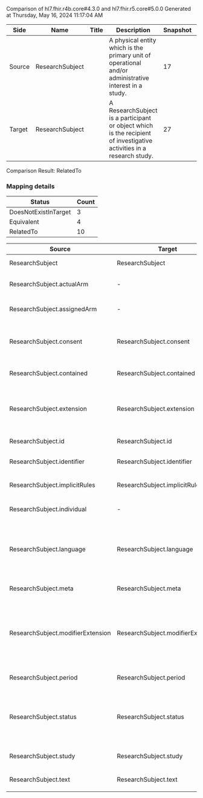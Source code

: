 Comparison of hl7.fhir.r4b.core#4.3.0 and hl7.fhir.r5.core#5.0.0
Generated at Thursday, May 16, 2024 11:17:04 AM

| Side | Name | Title | Description | Snapshot | Differential |
| --- | --- | --- | --- | --- | --- |
| Source | ResearchSubject |  | A physical entity which is the primary unit of operational and/or administrative interest in a study. | 17 | 9 |
| Target | ResearchSubject |  | A ResearchSubject is a participant or object which is the recipient of investigative activities in a research study. | 27 | 16 |


Comparison Result: RelatedTo


### Mapping details

| Status | Count |
| ------ | ----- |
DoesNotExistInTarget | 3 |
Equivalent | 4 |
RelatedTo | 10 |


| Source | Target | Status | Message |
| ------ | ------ | ------ | ------- |
| ResearchSubject | ResearchSubject | Equivalent | R4B `ResearchSubject` maps as Equivalent to R5 `ResearchSubject` |
| ResearchSubject.actualArm | - | DoesNotExistInTarget | R4B `ResearchSubject.actualArm` does not appear in the target and has no mapping for `ResearchSubject`. |
| ResearchSubject.assignedArm | - | DoesNotExistInTarget | R4B `ResearchSubject.assignedArm` does not appear in the target and has no mapping for `ResearchSubject`. |
| ResearchSubject.consent | ResearchSubject.consent | RelatedTo | R4B `ResearchSubject.consent` maps as RelatedTo to R5 `ResearchSubject.consent` - consent changed from scalar to array (max cardinality from 1 to *) |
| ResearchSubject.contained | ResearchSubject.contained | Equivalent | R4B `ResearchSubject.contained` maps as Equivalent to R5 `ResearchSubject.contained` |
| ResearchSubject.extension | ResearchSubject.extension | RelatedTo | R4B `ResearchSubject.extension` maps as RelatedTo to R5 `ResearchSubject.extension` - extension has change due to type change: R4B `extension` `Extension` maps as RelatedTo for R5 `extension` |
| ResearchSubject.id | ResearchSubject.id | Equivalent | R4B `ResearchSubject.id` maps as Equivalent to R5 `ResearchSubject.id` |
| ResearchSubject.identifier | ResearchSubject.identifier | Equivalent | R4B `ResearchSubject.identifier` maps as Equivalent to R5 `ResearchSubject.identifier` |
| ResearchSubject.implicitRules | ResearchSubject.implicitRules | Equivalent | R4B `ResearchSubject.implicitRules` maps as Equivalent to R5 `ResearchSubject.implicitRules` |
| ResearchSubject.individual | - | DoesNotExistInTarget | R4B `ResearchSubject.individual` does not appear in the target and has no mapping for `ResearchSubject`. |
| ResearchSubject.language | ResearchSubject.language | RelatedTo | R4B `ResearchSubject.language` maps as RelatedTo to R5 `ResearchSubject.language` - language made the binding required (from Preferred) for http://hl7.org/fhir/ValueSet/all-languages|5.0.0 |
| ResearchSubject.meta | ResearchSubject.meta | Equivalent | R4B `ResearchSubject.meta` maps as Equivalent to R5 `ResearchSubject.meta` |
| ResearchSubject.modifierExtension | ResearchSubject.modifierExtension | RelatedTo | R4B `ResearchSubject.modifierExtension` maps as RelatedTo to R5 `ResearchSubject.modifierExtension` - modifierExtension has change due to type change: R4B `modifierExtension` `Extension` maps as RelatedTo for R5 `modifierExtension` |
| ResearchSubject.period | ResearchSubject.period | Equivalent | R4B `ResearchSubject.period` maps as Equivalent to R5 `ResearchSubject.period` |
| ResearchSubject.status | ResearchSubject.status | Equivalent | R4B `ResearchSubject.status` maps as Equivalent to R5 `ResearchSubject.status` - status has compatible required binding for code type: http://hl7.org/fhir/ValueSet/research-subject-status|4.3.0 and http://hl7.org/fhir/ValueSet/publication-status|5.0.0 (Equivalent) |
| ResearchSubject.study | ResearchSubject.study | Equivalent | R4B `ResearchSubject.study` maps as Equivalent to R5 `ResearchSubject.study` |
| ResearchSubject.text | ResearchSubject.text | Equivalent | R4B `ResearchSubject.text` maps as Equivalent to R5 `ResearchSubject.text` |

